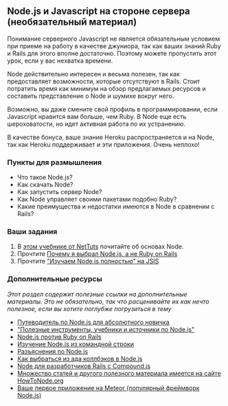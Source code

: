 ## Node.js и Javascript на стороне сервера (необязательный материал)

Понимание серверного Javascript не является обязательным условием при приеме на работу в качестве джуниора, так как ваших знаний Ruby и Rails для этого вполне достаточно. Поэтому можете пропустить этот урок, если у вас нехватка времени.

Node действительно интересен и весьма полезен, так как предоставляет возможности, которые отсутствуют в Rails. Стоит потратить время как минимум на обзор предлагаемых ресурсов и составить представление о Node и шумихе вокруг него.

Возможно, вы даже смените свой профиль в программировании, если Javascript нравится вам больше, чем Ruby. В Node еще есть шероховатости, но идет активная работа по их устранению.

В качестве бонуса, ваше знание Heroku распространяется и на Node, так как Heroku поддерживает и эти приложения. Очень неплохо!

### Пункты для размышления

* Что такое Node.js?
* Как скачать Node?
* Как запустить сервер Node?
* Как Node управляет своими пакетами подобно Ruby?
* Какие преимущества и недостатки имеются в Node в сравнении с Rails?

### Ваши задания

1. В [этом учебнике от NetTuts](http://net.tutsplus.com/tutorials/javascript-ajax/node-js-for-beginners/) почитайте об основах Node.
2. Прочтите [Почему я выбрал Node.js, а не Ruby on Rails](https://medium.com/what-i-learned-building/905b0d7d15c3)
3. Прочтите ["Изучаем Node.js полностью" на JSIS](http://javascriptissexy.com/learn-node-js-completely-and-with-confidence/)

### Дополнительные ресурсы

*Этот раздел содержит полезные ссылки на дополнительные материалы. Это не обязательно, так что расценивайте их как нечто полезное, если вы хотите поглубже погрузиться в тему*

* [Путеводитель по Node.js для абсолютного новичка](http://blog.modulus.io/absolute-beginners-guide-to-nodejs)
* ["Полезные инструменты, учебники и источники по Node.js"](http://coding.smashingmagazine.com/2011/09/16/useful-node-js-tools-tutorials-and-resources/)
* [Node.js против Ruby on Rails](http://willnathan.com/nodejs-vs-ruby-on-rails)
* [Изучение Node.js из командной строки](https://github.com/rvagg/learnyounode)
* [Разъяснения по Node.js](http://kunkle.org/nodejs-explained-pres/)
* [Как выбраться из ада коллбэков в Node.js](http://strongloop.com/strongblog/node-js-callback-hell-promises-generators/)
* [Node для разработчиков Rails с Compound.js](https://medium.com/what-i-learned-building/e490fb9c0c73)
* [Множество статей и другого полезного материала имеется на сайте HowToNode.org](http://howtonode.org/)
* [Ваше первое приложение на Meteor (популярный фреймворк Node.js)](http://meteortips.com/book/)
